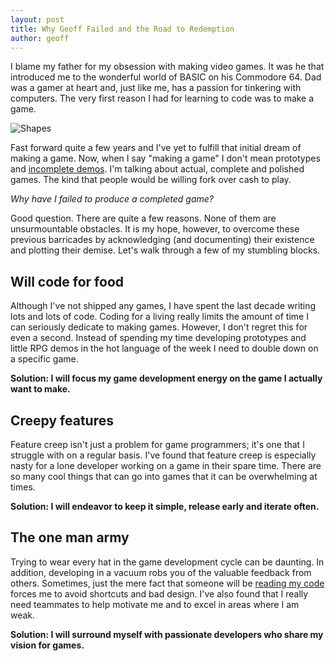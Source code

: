 ```yaml
---
layout: post
title: Why Geoff Failed and the Road to Redemption
author: geoff
---
```

I blame my father for my obsession with making video games. It was he that introduced me to the wonderful world of BASIC on his Commodore 64. Dad was a gamer at heart and, just like me, has a passion for tinkering with computers. The very first reason I had for learning to code was to make a game.

![Shapes](http://farm5.static.flickr.com/4051/4657126554_8313d46af9.jpg "Shapes")

Fast forward quite a few years and I've yet to fulfill that initial dream of making a game. Now, when I say "making a game" I don't mean prototypes and [incomplete demos](http://geoffblair.com/games/shapes/ "Shapes"). I'm talking about actual, complete and polished games. The kind that people would be willing fork over cash to play.

_Why have I failed to produce a completed game?_

Good question. There are quite a few reasons. None of them are unsurmountable obstacles. It is my hope, however, to overcome these previous barricades by acknowledging (and documenting) their existence and plotting their demise. Let's walk through a few of my stumbling blocks.

## Will code for food

Although I've not shipped any games, I have spent the last decade writing lots and lots of code. Coding for a living really limits the amount of time I can seriously dedicate to making games. However, I don't regret this for even a second. Instead of spending my time developing prototypes and little RPG demos in the hot language of the week I need to double down on a specific game.

**Solution: I will focus my game development energy on the game I actually want to make.**

## Creepy features

Feature creep isn't just a problem for game programmers; it's one that I struggle with on a regular basis. I've found that feature creep is especially nasty for a lone developer working on a game in their spare time. There are so many cool things that can go into games that it can be overwhelming at times. 

**Solution: I will endeavor to keep it simple, release early and iterate often.**

## The one man army

Trying to wear every hat in the game development cycle can be daunting. In addition, developing in a vacuum robs you of the valuable feedback from others. Sometimes, just the mere fact that someone will be [reading my code](http://github.com/geoffb "My github page.") forces me to avoid shortcuts and bad design. I've also found that I really need teammates to help motivate me and to excel in areas where I am weak. 

**Solution: I will surround myself with passionate developers who share my vision for games.**
